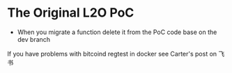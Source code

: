 # The Original L2O PoC
- When you migrate a function delete it from the PoC code base on the dev branch


If you have problems with bitcoind regtest in docker see Carter's post on 飞书
